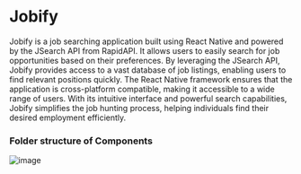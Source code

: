 # Jobify 

Jobify is a job searching application built using React Native and powered by the JSearch API from RapidAPI. It allows users to easily search for job opportunities based on their preferences. By leveraging the JSearch API, Jobify provides access to a vast database of job listings, enabling users to find relevant positions quickly. The React Native framework ensures that the application is cross-platform compatible, making it accessible to a wide range of users. With its intuitive interface and powerful search capabilities, Jobify simplifies the job hunting process, helping individuals find their desired employment efficiently.

### Folder structure of Components
![image](https://github.com/ProjectYard/Employee-Management-System/assets/52550558/e8331812-6fd3-499d-8cfa-b0a11617d23e)

